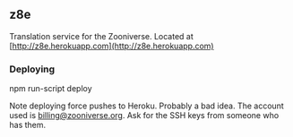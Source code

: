 ## z8e

Translation service for the Zooniverse. Located at [http://z8e.herokuapp.com](http://z8e.herokuapp.com)

### Deploying

  npm run-script deploy

Note deploying force pushes to Heroku. Probably a bad idea. The account used is billing@zooniverse.org. Ask for the SSH keys from someone who has them.
